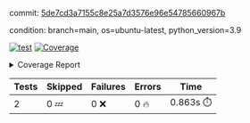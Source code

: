 commit: [5de7cd3a7155c8e25a7d3576e96e54785660967b](https://github.com/rcmdnk/s3-reader/tree/5de7cd3a7155c8e25a7d3576e96e54785660967b)

condition: branch=main, os=ubuntu-latest, python_version=3.9

[![test](https://github.com/rcmdnk/s3-reader/actions/workflows/test.yml/badge.svg)](https://github.com/rcmdnk/s3-reader/actions/runs/13002082415)
<a href="https://github.com/rcmdnk/s3-reader/blob/5de7cd3a7155c8e25a7d3576e96e54785660967b/README.md"><img alt="Coverage" src="https://img.shields.io/badge/Coverage-35%25-red.svg" /></a><details><summary>Coverage Report </summary><table><tr><th>File</th><th>Stmts</th><th>Miss</th><th>Cover</th><th>Missing</th></tr><tbody><tr><td colspan="5"><b>src/s3_reader</b></td></tr><tr><td>&nbsp; &nbsp;<a href="https://github.com/rcmdnk/s3-reader/blob/5de7cd3a7155c8e25a7d3576e96e54785660967b/src/s3_reader/file.py">file.py</a></td><td>91</td><td>62</td><td>32%</td><td><a href="https://github.com/rcmdnk/s3-reader/blob/5de7cd3a7155c8e25a7d3576e96e54785660967b/src/s3_reader/file.py#L59-L62">59&ndash;62</a>, <a href="https://github.com/rcmdnk/s3-reader/blob/5de7cd3a7155c8e25a7d3576e96e54785660967b/src/s3_reader/file.py#L65">65</a>, <a href="https://github.com/rcmdnk/s3-reader/blob/5de7cd3a7155c8e25a7d3576e96e54785660967b/src/s3_reader/file.py#L68-L75">68&ndash;75</a>, <a href="https://github.com/rcmdnk/s3-reader/blob/5de7cd3a7155c8e25a7d3576e96e54785660967b/src/s3_reader/file.py#L78-L80">78&ndash;80</a>, <a href="https://github.com/rcmdnk/s3-reader/blob/5de7cd3a7155c8e25a7d3576e96e54785660967b/src/s3_reader/file.py#L84-L90">84&ndash;90</a>, <a href="https://github.com/rcmdnk/s3-reader/blob/5de7cd3a7155c8e25a7d3576e96e54785660967b/src/s3_reader/file.py#L94-L98">94&ndash;98</a>, <a href="https://github.com/rcmdnk/s3-reader/blob/5de7cd3a7155c8e25a7d3576e96e54785660967b/src/s3_reader/file.py#L103-L148">103&ndash;148</a>, <a href="https://github.com/rcmdnk/s3-reader/blob/5de7cd3a7155c8e25a7d3576e96e54785660967b/src/s3_reader/file.py#L151-L164">151&ndash;164</a></td></tr><tr><td><b>TOTAL</b></td><td><b>96</b></td><td><b>62</b></td><td><b>35%</b></td><td>&nbsp;</td></tr></tbody></table></details>

| Tests | Skipped | Failures | Errors | Time |
| ----- | ------- | -------- | -------- | ------------------ |
| 2 | 0 :zzz: | 0 :x: | 0 :fire: | 0.863s :stopwatch: |

